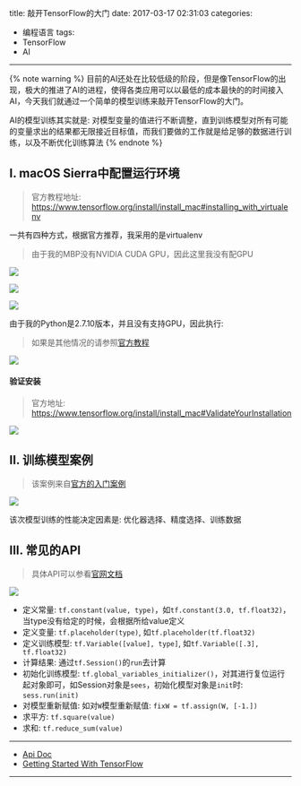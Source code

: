 title: 敲开TensorFlow的大门
date: 2017-03-17 02:31:03
categories:
- 编程语言
tags:
- TensorFlow
- AI

---


{% note warning %} 目前的AI还处在比较低级的阶段，但是像TensorFlow的出现，极大的推进了AI的进程，使得各类应用可以以最低的成本最快的的时间接入AI，今天我们就通过一个简单的模型训练来敲开TensorFlow的大门。

AI的模型训练其实就是: 对模型变量的值进行不断调整，直到训练模型对所有可能的变量求出的结果都无限接近目标值，而我们要做的工作就是给足够的数据进行训练，以及不断优化训练算法 {% endnote %}

<!-- more -->

## I. macOS Sierra中配置运行环境

> 官方教程地址: https://www.tensorflow.org/install/install_mac#installing_with_virtualenv

一共有四种方式，根据官方推荐，我采用的是virtualenv

> 由于我的MBP没有NVIDIA CUDA GPU，因此这里我没有配GPU

<script src="https://gist.dreamtobe.cn/Jacksgong/2f1f2779f08aa88342940a46540e6ea9.js"></script>

![](/img/tensorflow-sample-1.png)

<script src="https://gist.dreamtobe.cn/Jacksgong/21f03952c3f8214cdda4c2b3c97e786b.js"></script>

![](/img/tensorflow-sample-2.png)

<script src="https://gist.dreamtobe.cn/Jacksgong/734e15c59e02decc025246e75c06971f.js"></script>

![](/img/tensorflow-sample-3.png)

由于我的Python是2.7.10版本，并且没有支持GPU，因此执行:

<script src="https://gist.dreamtobe.cn/Jacksgong/a0d758b72f6b50c49646920bee6347e9.js"></script>

> 如果是其他情况的请参照[官方教程](https://www.tensorflow.org/install/install_mac#installing_with_virtualenv)

![](/img/tensorflow-sample-4.png)

#### 验证安装

> 官方地址: https://www.tensorflow.org/install/install_mac#ValidateYourInstallation

![](/img/tensorflow-sample-5.png)

## II. 训练模型案例

> 该案例来自[官方的入门案例](https://www.tensorflow.org/get_started/get_started)

<script src="https://gist.dreamtobe.cn/Jacksgong/03258a8e0f536ea8d01f64210a8a839d.js"></script>

![](/img/tensorflow-sample-6.png)

该次模型训练的性能决定因素是: 优化器选择、精度选择、训练数据


## III. 常见的API

> 具体API可以参看[官网文档](https://www.tensorflow.org/api_docs/)

![](/img/tensorflow-sample-7.jpg)

- 定义常量: `tf.constant(value, type)`，如`tf.constant(3.0, tf.float32)`，当type没有给定的时候，会根据所给value定义
- 定义变量: `tf.placeholder(type)`, 如`tf.placeholder(tf.float32)`
- 定义训练模型: `tf.Variable([value], type]`, 如`tf.Variable([.3], tf.float32)`
- 计算结果: 通过`tf.Session()`的`run`去计算
- 初始化训练模型: `tf.global_variables_initializer()`，对其进行复位运行起对象即可，如Session对象是`sees`，初始化模型对象是`init`时: `sess.run(init)`
- 对模型重新赋值: 如对`W`模型重新赋值: `fixW = tf.assign(W, [-1.])`
- 求平方: `tf.square(value)`
- 求和: `tf.reduce_sum(value)`

---

- [Api Doc](https://www.tensorflow.org/api_docs/)
- [Getting Started With TensorFlow](https://www.tensorflow.org/get_started/get_started)

---
